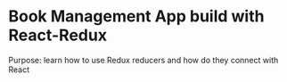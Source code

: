 # Book Management App build with React-Redux

Purpose: learn how to use Redux reducers and how do they connect with React
